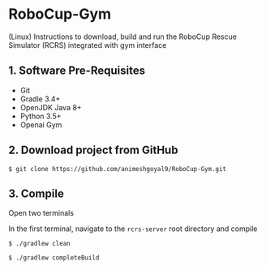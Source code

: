 # RoboCup-Gym

(Linux) Instructions to download, build and run the RoboCup Rescue Simulator (RCRS) integrated with gym interface

## 1. Software Pre-Requisites

* Git
* Gradle 3.4+
* OpenJDK Java 8+
* Python 3.5+
* Openai Gym

## 2. Download project from GitHub

`$ git clone https://github.com/animeshgoyal9/RoboCup-Gym.git` 

## 3. Compile

Open two terminals

In the first terminal, navigate to the `rcrs-server` root directory and compile 

`$ ./gradlew clean`

`$ ./gradlew completeBuild`









